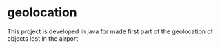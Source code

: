 # geolocation
This project is developed in java for made first part of the geolocation of objects lost in the airport
